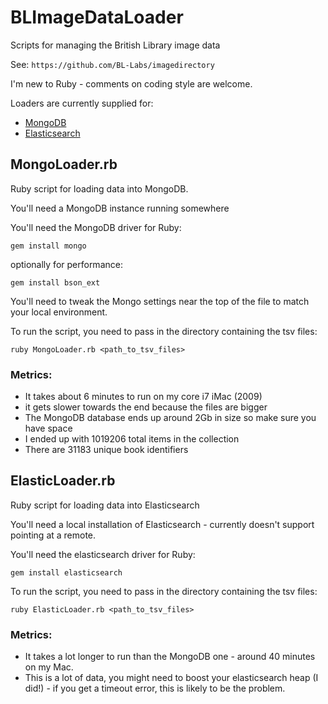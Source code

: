 BLImageDataLoader
=================

Scripts for managing the British Library image data

See: `https://github.com/BL-Labs/imagedirectory`

I'm new to Ruby - comments on coding style are welcome.

Loaders are currently supplied for:

- [MongoDB](#mongodb)
- [Elasticsearch](#elasticsearch)

<a name='mongodb'></a>
MongoLoader.rb
--------------

Ruby script for loading data into MongoDB.

You'll need a MongoDB instance running somewhere

You'll need the MongoDB driver for Ruby:

    gem install mongo
    
optionally for performance: 

    gem install bson_ext 

You'll need to tweak the Mongo settings near the top of the file to match your
local environment.

To run the script, you need to pass in the directory containing the tsv files:

    ruby MongoLoader.rb <path_to_tsv_files>

### Metrics:
- It takes about 6 minutes to run on my core i7 iMac (2009)
- it gets slower towards the end because the files are bigger
- The MongoDB database ends up around 2Gb in size so make sure you have space
- I ended up with 1019206 total items in the collection
- There are 31183 unique book identifiers

<a name='elasticsearch'></a>
ElasticLoader.rb
----------------

Ruby script for loading data into Elasticsearch

You'll need a local installation of Elasticsearch - currently doesn't support pointing
at a remote.

You'll need the elasticsearch driver for Ruby:

    gem install elasticsearch
    
To run the script, you need to pass in the directory containing the tsv files:

    ruby ElasticLoader.rb <path_to_tsv_files>

### Metrics:
- It takes a lot longer to run than the MongoDB one - around 40 minutes on my Mac.
- This is a lot of data, you might need to boost your elasticsearch heap (I did!) - if 
you get a timeout error, this is likely to be the problem.

